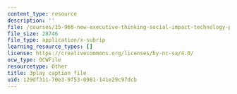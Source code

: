 ```yaml
---
content_type: resource
description: ''
file: /courses/15-960-new-executive-thinking-social-impact-technology-projects-fall-2017-spring-2018/129df31170e39f530981141e29c97dcb_HaySEpWEsdU.srt
file_size: 28746
file_type: application/x-subrip
learning_resource_types: []
license: https://creativecommons.org/licenses/by-nc-sa/4.0/
ocw_type: OCWFile
resourcetype: Other
title: 3play caption file
uid: 129df311-70e3-9f53-0981-141e29c97dcb
---
```


